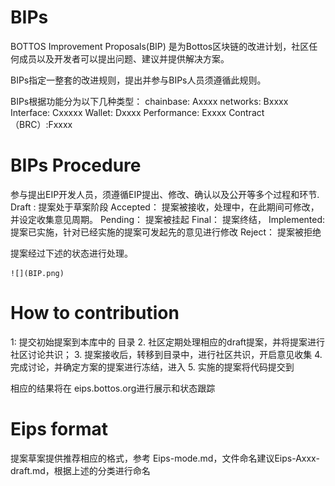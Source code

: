 # BIPs
BOTTOS Improvement Proposals(BIP) 是为Bottos区块链的改进计划，社区任何成员以及开发者可以提出问题、建议并提供解决方案。

BIPs指定一整套的改进规则，提出并参与BIPs人员须遵循此规则。

BIPs根据功能分为以下几种类型：
  chainbase: Axxxx
  networks: Bxxxx
  Interface: Cxxxxx
  Wallet: Dxxxx
  Performance: Exxxx
  Contract（BRC）:Fxxxx
 
# BIPs Procedure
  参与提出EIP开发人员，须遵循EIP提出、修改、确认以及公开等多个过程和环节. 
   Draft :    提案处于草案阶段
   Accepted： 提案被接收，处理中，在此期间可修改，并设定收集意见周期。
   Pending：  提案被挂起
   Final：    提案终结，
   Implemented: 提案已实施，针对已经实施的提案可发起先的意见进行修改
   Reject：   提案被拒绝
   
   提案经过下述的状态进行处理。
   
    ![](BIP.png) 

# How to contribution

  1: 提交初始提案到本库中的<draft> 目录
  2. 社区定期处理相应的draft提案，并将提案进行社区讨论共识；
  3. 提案接收后，转移到<accepted>目录中，进行社区共识，开启意见收集
  4. 完成讨论，并确定方案的提案进行冻结，进入<final>
  5. 实施的提案将代码提交到<Implemented>
  
  相应的结果将在 eips.bottos.org进行展示和状态跟踪
  
# Eips format

   提案草案提供推荐相应的格式，参考 Eips-mode.md，文件命名建议Eips-Axxx-draft.md，根据上述的分类进行命名
  

  
  


  
  